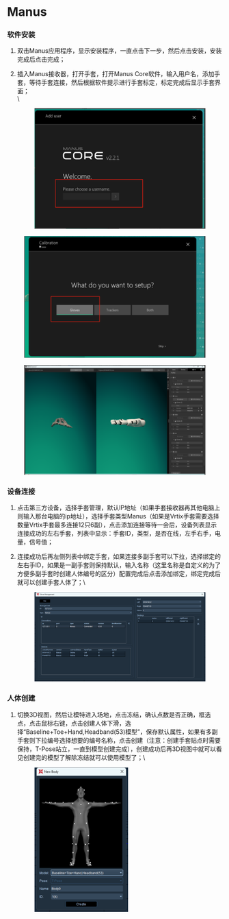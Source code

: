 # Manus

### 软件安装

1. 双击Manus应用程序，显示安装程序，一直点击下一步，然后点击安装，安装完成后点击完成；
2.  插入Manus接收器，打开手套，打开Manus Core软件，输入用户名，添加手套，等待手套连接，然后根据软件提示进行手套标定，标定完成后显示手套界面；\
    \


    <figure><img src="../../.gitbook/assets/image (403).png" alt=""><figcaption></figcaption></figure>

<figure><img src="../../.gitbook/assets/企业微信截图_17230187476193.png" alt=""><figcaption></figcaption></figure>

<figure><img src="../../.gitbook/assets/企业微信截图_17230187991438.png" alt=""><figcaption></figcaption></figure>

### 设备连接

1. 点击第三方设备，选择手套管理，默认IP地址（如果手套接收器再其他电脑上则输入那台电脑的ip地址），选择手套类型Manus（如果是Vrtix手套需要选择数量Vrtix手套最多连接12只6副），点击添加连接等待一会后，设备列表显示连接成功的左右手套，列表中显示：手套ID，类型，是否在线，左手右手，电量，信号值；
2.  连接成功后再左侧列表中绑定手套，如果连接多副手套可以下拉，选择绑定的左右手ID，如果是一副手套则保持默认，输入名称（这里名称是自定义的为了方便多副手套时创建人体编号的区分）配置完成后点击添加绑定，绑定完成后就可以创建手套人体了；\


    <figure><img src="../../.gitbook/assets/image (405).png" alt=""><figcaption></figcaption></figure>

### 人体创建

1.  切换3D视图，然后让模特进入场地，点击冻结，确认点数是否正确，框选点，点击鼠标右键，点击创建人体下滑，选择“Baseline+Toe+Hand,Headband(53)模型”，保存默认属性，如果有多副手套则下拉编号选择想要的编号名称，点击创建（注意：创建手套贴点时需要保持，T-Pose站立，一直到模型创建完成），创建成功后再3D视图中就可以看见创建完的模型了解除冻结就可以使用模型了；\


    <figure><img src="../../.gitbook/assets/image (406).png" alt=""><figcaption></figcaption></figure>
